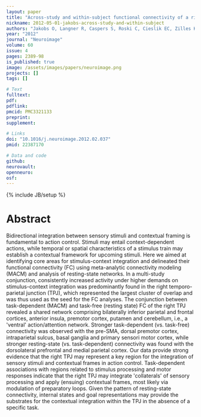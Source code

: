 ```yaml
---
layout: paper
title: "Across-study and within-subject functional connectivity of a right temporo-parietal junction subregion involved in stimulus-context integration."
nickname: 2012-05-01-jakobs-across-study-and-within-subject
authors: "Jakobs O, Langner R, Caspers S, Roski C, Cieslik EC, Zilles K, Laird AR, Fox PT, Eickhoff SB"
year: "2012"
journal: "Neuroimage"
volume: 60
issue: 4
pages: 2389-98
is_published: true
image: /assets/images/papers/neuroimage.png
projects: []
tags: []

# Text
fulltext:
pdf:
pdflink:
pmcid: PMC3321133
preprint:
supplement:

# Links
doi: "10.1016/j.neuroimage.2012.02.037"
pmid: 22387170

# Data and code
github:
neurovault:
openneuro:
osf:
---
```

{% include JB/setup %}

# Abstract

Bidirectional integration between sensory stimuli and contextual framing is fundamental to action control. Stimuli may entail context-dependent actions, while temporal or spatial characteristics of a stimulus train may establish a contextual framework for upcoming stimuli. Here we aimed at identifying core areas for stimulus-context integration and delineated their functional connectivity (FC) using meta-analytic connectivity modeling (MACM) and analysis of resting-state networks. In a multi-study conjunction, consistently increased activity under higher demands on stimulus-context integration was predominantly found in the right temporo-parietal junction (TPJ), which represented the largest cluster of overlap and was thus used as the seed for the FC analyses. The conjunction between task-dependent (MACM) and task-free (resting state) FC of the right TPJ revealed a shared network comprising bilaterally inferior parietal and frontal cortices, anterior insula, premotor cortex, putamen and cerebellum, i.e., a 'ventral' action/attention network. Stronger task-dependent (vs. task-free) connectivity was observed with the pre-SMA, dorsal premotor cortex, intraparietal sulcus, basal ganglia and primary sensori motor cortex, while stronger resting-state (vs. task-dependent) connectivity was found with the dorsolateral prefrontal and medial parietal cortex. Our data provide strong evidence that the right TPJ may represent a key region for the integration of sensory stimuli and contextual frames in action control. Task-dependent associations with regions related to stimulus processing and motor responses indicate that the right TPJ may integrate 'collaterals' of sensory processing and apply (ensuing) contextual frames, most likely via modulation of preparatory loops. Given the pattern of resting-state connectivity, internal states and goal representations may provide the substrates for the contextual integration within the TPJ in the absence of a specific task.
